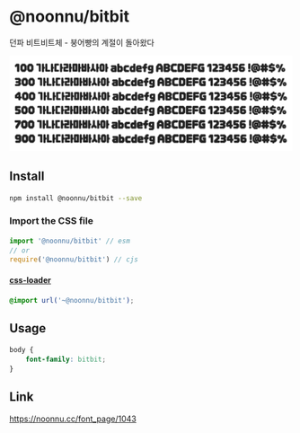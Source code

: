 # @noonnu/bitbit

던파 비트비트체 - 붕어빵의 계절이 돌아왔다

![example](./example.png)

## Install

```bash
npm install @noonnu/bitbit --save
```

### Import the CSS file

```js
import '@noonnu/bitbit' // esm
// or
require('@noonnu/bitbit') // cjs
```

#### [css-loader](https://github.com/webpack-contrib/css-loader)

```css
@import url('~@noonnu/bitbit');
```

## Usage

```css
body {
    font-family: bitbit;
}
```

## Link

https://noonnu.cc/font_page/1043
